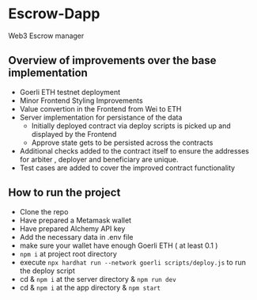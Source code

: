 # Escrow-Dapp

Web3 Escrow manager

## Overview of improvements over the base implementation

- Goerli ETH testnet deployment
- Minor Frontend Styling Improvements
- Value convertion in the Frontend from Wei to ETH
- Server implementation for persistance of the data
  - Initially deployed contract via deploy scripts is picked up and displayed by the Frontend
  - Approve state gets to be persisted across the contracts
- Additional checks added to the contract itself to ensure the addresses for arbiter , deployer and beneficiary are unique.
- Test cases are added to cover the improved contract functionality

## How to run the project

- Clone the repo
- Have prepared a Metamask wallet
- Have prepared Alchemy API key
- Add the necessary data in .env file
- make sure your wallet have enough Goerli ETH ( at least 0.1 )
- `npm i` at project root directory
- execute `npx hardhat run --network goerli scripts/deploy.js` to run the deploy script
- cd & `npm i` at the server directory & `npm run dev`
- cd & `npm i` at the app directory & `npm start`
